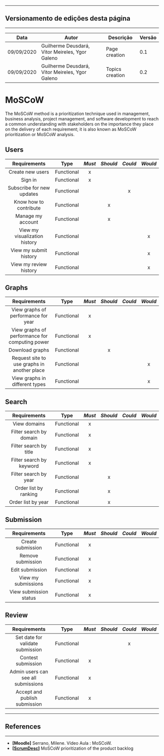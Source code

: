 ***
## Versionamento de edições desta página
---

| Data | Autor | Descrição | Versão |
|------|-------|-----------|--------|
| 09/09/2020 | Guilherme Deusdará, Vitor Meireles, Ygor Galeno | Page creation | 0.1 |
| 09/09/2020 | Guilherme Deusdará, Vitor Meireles, Ygor Galeno  | Topics creation | 0.2 |


# MoSCoW

The MoSCoW method is a prioritization technique used in management, business analysis, project management, and software development to reach a common understanding with stakeholders on the importance they place on the delivery of each requirement; it is also known as MoSCoW prioritization or MoSCoW analysis.

## Users 

|Requirements|Type|*Must*|*Should*|*Could*|*Would*
:-:|:-:|:-:|:-:|:-:|:-:
|Create new users|Functional|x|||
|Sign in|Functional|x||||
|Subscribe for new updates|Functional|||x||
|Know how to contribute|Functional||x|||
|Manage my account|Functional||x|||
|View my visualization history|Functional||||x|
|View my submit history|Functional||||x|
|View my review history|Functional||||x|

## Graphs

|Requirements|Type|*Must*|*Should*|*Could*|*Would*
:-:|:-:|:-:|:-:|:-:|:-:
|View graphs of performance for year|Functional|x||||
|View graphs of performance for computing power|Functional|x||||
|Download graphs|Functional||x|||
|Request site to use graphs in another place|Functional||||x|
|View graphs in different types|Functional||||x|

## Search

Requirements|Type|*Must*|*Should*|*Could*|*Would*
:-:|:-:|:-:|:-:|:-:|:-:
|View domains|Functional|x||||
|Filter search by domain |Functional|x||||
|Filter search by title |Functional|x||||
|Filter search by keyword |Functional|x||||
|Filter search by year |Functional||x|||
|Order list by ranking |Functional||x|||
|Order list by year |Functional||x|||

## Submission

|Requirements|Type|*Must*|*Should*|*Could*|*Would*
:-:|:-:|:-:|:-:|:-:|:-:
|Create submission|Functional|x||||
|Remove submission|Functional|x||||
|Edit submission | Functional |x||||
|View my submissions | Functional |x||||
|View submission status | Functional |x||||

## Review

|Requirements|Type|*Must*|*Should*|*Could*|*Would*
:-:|:-:|:-:|:-:|:-:|:-:
|Set date for validate submission|Functional|||x||
|Contest submission|Functional|x||||
|Admin users can see all submissions|Functional|x||||
|Accept and publish submission|Functional|x||||

---
## References
---
- **[Moodle]** Serrano, Milene. Vídeo Aula : MoSCoW.
- **[[ScrumDesc](https://www.scrumdesk.com/start/manual-for-scrumdesk-start/start-moscow-prioritization-product-backlog/)]** MoSCoW prioritization of the product backlog
